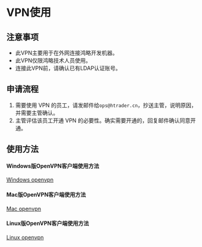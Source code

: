 # VPN使用

## 注意事项

*   此VPN主要用于在外网连接鸿略开发机器。
*   此VPN仅限鸿略技术人员使用。
*   连接此VPN前，请确认已有LDAP认证账号。

## 申请流程

1.  需要使用 VPN 的员工，请发邮件给`ops@htrader.cn`，抄送主管，说明原因，并需要主管确认。
2.  主管评估该员工开通 VPN 的必要性。确实需要开通的，回复邮件确认同意开通。

## 使用方法

#### Windows版OpenVPN客户端使用方法

[Windows openvpn](http://wiki.htrader.cn/openvpn/windows-openvpn)

#### Mac版OpenVPN客户端使用方法

[Mac openvpn](http://wiki.htrader.cn/openvpn/mac-openvpn)

#### Linux版OpenVPN客户端使用方法

[Linux openvpn](http://wiki.htrader.cn/openvpn/linux-openvpn)
